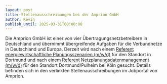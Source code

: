 ```yaml
---
layout: post
title: Stellenausschreibungen bei der Amprion GmbH
author: Kevin
publish_until: 2025-03-31T00:00:00
---
```


Die Amprion GmbH ist einer von vier Übertragungsnetzbetreibern in Deutschland und übernimmt übergreifende Aufgaben für die Verbundnetze in Deutschland und Europa.
Derzeit wird nach einem [Referent energiewirtschaftliche Planungsszenarien (m/w/d)](https://jobs.amprion.net/offer/referent-energiewirtschaftliche-pla/2c04229c-ded7-48c7-a9be-3bad2bdac299) für den Standort in Dortmund und nach einem [Referent Netzplanungsdatenmanagement (m/w/d)](https://jobs.amprion.net/offer/referent-netzplanungsdatenmanagemen/81770a91-0c25-45a9-be50-b5dfd2447180) für den Standort Dortmund/Pulheim bei Köln gesucht. 
Details befinden sich in den verlinkten Stellenausschreibungen im Jobportal von Amprion.


